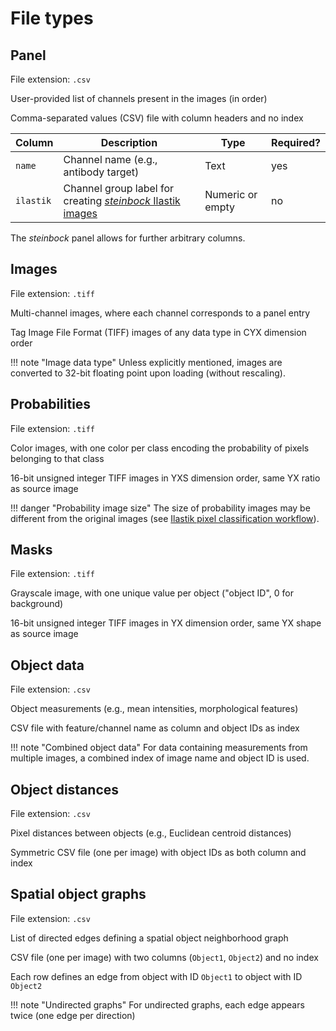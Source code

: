 # File types

## Panel

File extension: `.csv`

User-provided list of channels present in the images (in order)

Comma-separated values (CSV) file with column headers and no index

| Column | Description | Type | Required? |
| --- | --- | --- | --- |
| `name` | Channel name (e.g., antibody target) | Text | yes |
| `ilastik` | Channel group label for creating [*steinbock* Ilastik images](../cli/classification.md#ilastik) | Numeric or empty | no |

The *steinbock* panel allows for further arbitrary columns.

## Images

File extension: `.tiff`

Multi-channel images, where each channel corresponds to a panel entry

Tag Image File Format (TIFF) images of any data type in CYX dimension order

!!! note "Image data type"
    Unless explicitly mentioned, images are converted to 32-bit floating point upon loading (without rescaling).

## Probabilities

File extension: `.tiff`

Color images, with one color per class encoding the probability of pixels belonging to that class

16-bit unsigned integer TIFF images in YXS dimension order, same YX ratio as source image

!!! danger "Probability image size"
    The size of probability images may be different from the original images (see [Ilastik pixel classification workflow](../cli/classification.md#ilastik)).

## Masks

File extension: `.tiff`

Grayscale image, with one unique value per object ("object ID", 0 for background)

16-bit unsigned integer TIFF images in YX dimension order, same YX shape as source image

## Object data

File extension: `.csv`

Object measurements (e.g., mean intensities, morphological features)

CSV file with feature/channel name as column and object IDs as index

!!! note "Combined object data"
    For data containing measurements from multiple images, a combined index of image name and object ID is used.

## Object distances

File extension: `.csv`

Pixel distances between objects (e.g., Euclidean centroid distances)

Symmetric CSV file (one per image) with object IDs as both column and index

## Spatial object graphs

File extension: `.csv`

List of directed edges defining a spatial object neighborhood graph

CSV file (one per image) with two columns (`Object1`, `Object2`) and no index

Each row defines an edge from object with ID `Object1` to object with ID `Object2`

!!! note "Undirected graphs"
    For undirected graphs, each edge appears twice (one edge per direction)
